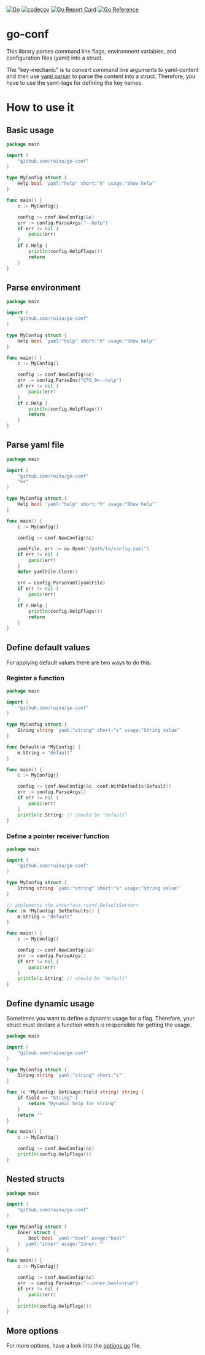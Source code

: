 [![Go](https://github.com/rainu/go-conf/actions/workflows/build.yml/badge.svg)](https://github.com/rainu/go-conf/actions/workflows/build.yml)
[![codecov](https://codecov.io/gh/rainu/go-conf/branch/main/graph/badge.svg)](https://codecov.io/gh/rainu/go-conf)
[![Go Report Card](https://goreportcard.com/badge/github.com/rainu/go-conf)](https://goreportcard.com/report/github.com/rainu/go-conf)
[![Go Reference](https://pkg.go.dev/badge/github.com/rainu/go-conf.svg)](https://pkg.go.dev/github.com/rainu/go-conf)

# go-conf

This library parses command line flags, environment variables, and configuration files (yaml) into a struct.

The "key-mechanic" is to convert command line arguments to yaml-content and then use [yaml parser](github.com/goccy/go-yaml) to parse the content into a struct.
Therefore, you have to use the yaml-tags for defining the key names.

# How to use it

## Basic usage

```go
package main

import (
	"github.com/rainu/go-conf"
)

type MyConfig struct {
	Help bool `yaml:"help" short:"h" usage:"Show help"`
}

func main() {
	c := MyConfig{}

	config := conf.NewConfig(&c)
	err := config.ParseArgs("--help")
	if err != nil {
		panic(err)
	}
	if c.Help {
		println(config.HelpFlags())
		return
	}
}
```

## Parse environment

```go
package main

import (
	"github.com/rainu/go-conf"
)

type MyConfig struct {
	Help bool `yaml:"help" short:"h" usage:"Show help"`
}

func main() {
	c := MyConfig{}

	config := conf.NewConfig(&c)
	err := config.ParseEnv("CFG_0=--help")
	if err != nil {
		panic(err)
	}
	if c.Help {
		println(config.HelpFlags())
		return
	}
}
```

## Parse yaml file

```go
package main

import (
	"github.com/rainu/go-conf"
	"os"
)

type MyConfig struct {
	Help bool `yaml:"help" short:"h" usage:"Show help"`
}

func main() {
	c := MyConfig{}

	config := conf.NewConfig(&c)

	yamlFile, err := os.Open("/path/to/config.yaml")
	if err != nil {
		panic(err)
	}
	defer yamlFile.Close()

	err = config.ParseYaml(yamlFile)
	if err != nil {
		panic(err)
	}
	if c.Help {
		println(config.HelpFlags())
		return
	}
}
```

## Define default values

For applying default values there are two ways to do this:

### Register a function

```go
package main

import (
	"github.com/rainu/go-conf"
)

type MyConfig struct {
	String string `yaml:"string" short:"s" usage:"String value"`
}

func Default(m *MyConfig) {
	m.String = "default"
}

func main() {
	c := MyConfig{}

	config := conf.NewConfig(&c, conf.WithDefaults(Default))
	err := config.ParseArgs()
	if err != nil {
		panic(err)
	}
	println(c.String) // should be "default"
}
```

### Define a **pointer receiver** function

```go
package main

import (
	"github.com/rainu/go-conf"
)

type MyConfig struct {
	String string `yaml:"string" short:"s" usage:"String value"`
}

// implements the interface >conf.DefaultSetter<
func (m *MyConfig) SetDefaults() {
	m.String = "default"
}

func main() {
	c := MyConfig{}

	config := conf.NewConfig(&c)
	err := config.ParseArgs()
	if err != nil {
		panic(err)
	}
	println(c.String) // should be "default"
}
```

## Define dynamic usage

Sometimes you want to define a dynamic usage for a flag. Therefore, your struct must declare a function which is responsible for getting the usage.

```go
package main

import (
	"github.com/rainu/go-conf"
)

type MyConfig struct {
	String string `yaml:"string" short:"s"`
}

func (c *MyConfig) GetUsage(field string) string {
	if field == "String" {
		return "Dynamic help for string"
	}
	return ""
}

func main() {
	c := MyConfig{}

	config := conf.NewConfig(&c)
	println(config.HelpFlags())
}
```

## Nested structs

```go
package main

import (
	"github.com/rainu/go-conf"
)

type MyConfig struct {
	Inner struct {
		Bool bool `yaml:"bool" usage:"bool"`
	} `yaml:"inner" usage:"Inner: "`
}

func main() {
	c := MyConfig{}

	config := conf.NewConfig(&c)
	err := config.ParseArgs("--inner.bool=true")
	if err != nil {
		panic(err)
	}
	println(config.HelpFlags())
}
```

## More options

For more options, have a look into the [options.go](./options.go) file.